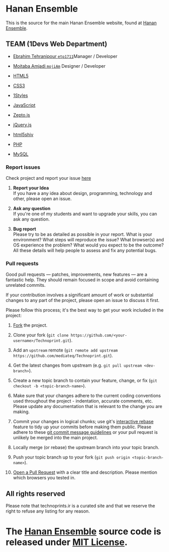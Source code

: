 # Hanan Ensemble
This is the source for the main Hanan Ensemble website, found at [Hanan Ensemble](#).

## TEAM (1Devs Web Department)
* [Ebrahim Tehranipour `etp1711`](https://github.com/etp1711)Manager / Developer
* [Mojtaba Amjadi `mojiAm`](https://github.com/mojiAm) Designer / Developer
 
 * [HTML5](http://en.wikipedia.org/wiki/Html5)
* [CSS3](https://developer.mozilla.org/en-US/docs/CSS/CSS_Reference)
* [1Styles](https://github.com/AliMD/1styles)
* [JavaScript](http://en.wikipedia.org/wiki/Javascript)
* [Zepto.js](http://zeptojs.com/zepto.js)
* [jQuery.js](https://github.com/jquery/jquery)
* [html5shiv](https://github.com/aFarkas/html5shiv)
* [PHP](http://www.php.net/manual-lookup.php?pattern=)
* [MySQL](http://en.wikipedia.org/wiki/Mysql)

### Report issues
Check project and report your issue [here](https://github.com/mediateq/HananEnsemble/issues)   

1. **Report your Idea**  
  If you have a any idea about design, programming, technology and other, please open an issue.
  
1. **Ask any question**  
  If you're one of my students and want to upgrade your skills, you can ask any question.  
  
1. **Bug report**  
  Please try to be as detailed as possible in your report. What is your
environment? What steps will reproduce the issue? What browser(s) and OS
experience the problem? What would you expect to be the outcome? All these
details will help people to assess and fix any potential bugs.
  
### Pull requests  

Good pull requests — patches, improvements, new features — are a fantastic
help. They should remain focused in scope and avoid containing unrelated commits.

If your contribution involves a significant amount of work or substantial
changes to any part of the project, please open an issue to discuss it first.

Please follow this process; it's the best way to get your work included in the project:

1. [Fork](http://help.github.com/fork-a-repo/) the project.

2. Clone your fork (`git clone
   https://github.com/<your-username>/Technoprint.git`).

3. Add an `upstream` remote (`git remote add upstream
   https://github.com/mediateq/Technoprint.git`).

4. Get the latest changes from upstream (e.g. `git pull upstream
   <dev-branch>`).

5. Create a new topic branch to contain your feature, change, or fix (`git
   checkout -b <topic-branch-name>`).

6. Make sure that your changes adhere to the current coding conventions used
   throughout the project - indentation, accurate comments, etc. Please update
   any documentation that is relevant to the change you are making.

7. Commit your changes in logical chunks; use git's [interactive
   rebase](https://help.github.com/articles/interactive-rebase) feature to tidy
   up your commits before making them public. Please adhere to these [git commit
   message
   guidelines](http://tbaggery.com/2008/04/19/a-note-about-git-commit-messages.html)
   or your pull request is unlikely be merged into the main project.

8. Locally merge (or rebase) the upstream branch into your topic branch.

9. Push your topic branch up to your fork (`git push origin
   <topic-branch-name>`).

10. [Open a Pull Request](http://help.github.com/send-pull-requests/) with a
    clear title and description. Please mention which browsers you tested in.

## All rights reserved ###
Please note that technoprints.ir is a curated site and that we reserve the right to refuse any listing for any reason.  
  
The [Hanan Ensemble](#) source code is released under [MIT License](http://opensource.org/licenses/MIT).
=============
